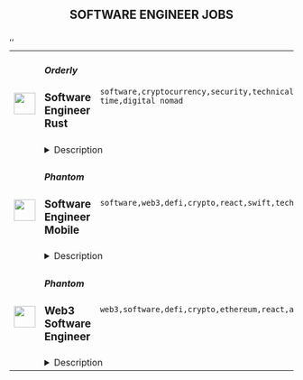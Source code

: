 <div align="center"><h2>SOFTWARE ENGINEER JOBS</h2></div><table><tr>
                <td width="100" height="100" rowspan="2">
                    <img src="https://remoteok.com/assets/img/jobs/6b08a48011884a54f578077626ce03781676618130.peg" width="38px" height="auto">
                </td>
                <td width="300">
                    <h5>Orderly</h5>
                    <h3>Software Engineer Rust</h3>
                </td>
                <td width="300">
                    <code>software,cryptocurrency,security,technical,developer,code,financial,video,fintech,management,reliability,engineer,engineering,educational,full-time,digital nomad</code>
                </td>
                <td width="200">
                <text>1 days ago</text>
                </td>
                <td width="100" rowspan="2">
                <a href="https://remoteOK.com/remote-jobs/remote-software-engineer-rust-orderly-195758" align="right" target="_blank">Apply</a>
                </td>
            </tr>
            <tr>
                <td colspan="3">
                <details><summary>Description</summary>
                <h2 style="text-align:center;"><strong>Work with the best</strong></h2>
<p>Orderly Network is a permissionless, decentralized exchange protocol and modular ecosystem built on top of NEAR. It uses an on-chain orderbook to provide a platform complete with a risk engine, matching engine, and shared asset pools for Dapps to build on top of. Dapps built on the Orderly Network will allow for financial instruments such as; Spot Trading, Margin Trading, Perpetual Swaps and Lending & Borrowing.</p>
<p>Whilst a fully independent team operates at Orderly Network, we were incubated by NEAR and WOO Network - Industry heavyweights in their respective fields. Thanks to both the guidance and expertise Orderly Network will offer market-leading execution with low latency and minimal fees with a combination of orderbook efficiency alongside on-chain settlement. We will become the go-to network for ecosystem partners to come and build upon.</p>
<h2 style="text-align:center;"><strong>A Glimpse into Your Future at Orderly Network</strong></h2>
<ul>
<li>
<span style="text-decoration:underline;"><em>What will you be working on?</em></span>
<ul>
<li>Develop new protocols on the innovative Solana or NEAR blockchain.</li>
<li>Write and review technical proposals.</li>
<li>Write, test, and deploy high-performance, networking code.</li>
<li>Design product architecture according to business needs.</li>
<li>Program and optimize rust/wasm based smart contracts.</li>
<li>Develop infrastructure software.</li>
<li>Implement advanced features from scratch.</li>
<li>Perform technical analysis and contribute to code reviews.</li>
<li><span style="font-weight:400;">Provide the vision of how the project should be driven forward from a technical perspective.</span></li>
<li>Take part in our educational blockchain programs and make your contribution to our startups.</li>
</ul>
</li>
<li>
<span style="text-decoration:underline;"><em>What challenges will you face?</em></span>
<ul>
<li><span style="font-weight:400;">We're looking for a Rust Developer who has been involved in blockchain projects. This is a full-time remote position (possibility to work remotely as fully as partially). We are seeking a determined and creative developer who is passionate about changing the world through technology, someone who will  join a team responsible for implementation of various solutions in the Blockchain and FinTech domains where reliability and efficiency of software is crucial.</span></li>
</ul>
</li>
<li>
<span style="text-decoration:underline;"><em>What tech stacks/skills will you be using?</em></span>
<ul>
<li><span style="font-weight:400;">5+ years of software engineering experience.</span></li>
<li><span style="font-weight:400;">Experience with Virtual machines used by modern blockchains: WebAssembly, EVM, COSMWASM (would be a plus).</span></li>
<li><span style="font-weight:400;">Knowledge of best practices in blockchain management and data protection (would be a plus).</span></li>
<li>You have working experience with Rust in Solana ecosystem.</li>
<li>Experience or understanding the approach of smart contracts development.</li>
<li>Experience with relational and non-relational databases.</li>
<li>Knowledge of REST principles.</li>
<li>You understand the OOP, OOD, SOLID principles.</li>
<li>Deep knowledge of standard algorithms and data structures.</li>
<li>You can analyze and optimize the platformâs performance.</li>
<li>You have experience with security audits of third-party and internal solutions.</li>
<li>You are interested in Solana or Near ecosystem.</li>
<li>You possess strong written and verbal communication skills in English.</li>
</ul>
</li>
</ul>
<h2 style="text-align:center;"><strong>Interested in Learning More?</strong></h2>
<ul>
<li>Our hiring process begins by meeting with our People Team, who help facilitate the process of placing you in your new role. You can expect to share your experience and ideas in online video interviews with our hiring team, made up of management and potential new colleagues.</li>
<li>If you have experience in developing trading systems or financial-related products is a plus.</li>
<li>You can prepare for this interview by mentally organizing your strategies and opinions on topics such as Web3, cryptocurrency trading platforms, and your vision of how to succeed. </li>
<li>Share this! Donât be afraid of friends or co-workers stealing this job! If you are amazing and smart we will find a place for you. Check out our <a href="https://boards.greenhouse.io/orderlynetwork/jobs/5170520003" target="_blank" rel="noopener noreferrer nofollow">External Referral Incentives Program</a> as well. </li>
</ul><p><figure><iframe style="width:500px;height:281px;" src="//youtube.com/embed/" frameborder="0" allowfullscreen=""></iframe></figure></p><br/><br/>Please mention the word **HARDIER** and tag RMzUuMTc1LjExMy44 when applying to show you read the job post completely (#RMzUuMTc1LjExMy44). This is a beta feature to avoid spam applicants. Companies can search these words to find applicants that read this and see they're human.
                </details>
                </td>
            </tr>,<tr>
                <td width="100" height="100" rowspan="2">
                    <img src="https://remoteok.com/assets/img/jobs/a16aeaf5936c958194a256b71d6c06a01676618185.peg" width="38px" height="auto">
                </td>
                <td width="300">
                    <h5>Phantom</h5>
                    <h3>Software Engineer Mobile</h3>
                </td>
                <td width="300">
                    <code>software,web3,defi,crypto,react,swift,technical,support,developer,financial,c,mobile,engineer,engineering,full-time,digital nomad</code>
                </td>
                <td width="200">
                <text>1 days ago</text>
                </td>
                <td width="100" rowspan="2">
                <a href="https://remoteOK.com/remote-jobs/remote-software-engineer-mobile-phantom-195776" align="right" target="_blank">Apply</a>
                </td>
            </tr>
            <tr>
                <td colspan="3">
                <details><summary>Description</summary>
                Our crypto wallet is used by millions of people to access apps and financial services built on the Solana blockchain. As a mobile engineer at Phantom youâll be doing everything from creating delightful user experiences, contributing to cross-platform client infrastructure, and crafting web3 developer SDKs. Join us on our mission to make the digital economy safe and easy to use for everyone.<br>This role is fully remote; however, weâre only open to candidates based in US and EU time zones<br><ul>
<li align="left">React Native / Swift / Objective C / Kotlin</li>
<li align="left">Solana web3.js / ethers.js</li>
</ul><br><h3><b>Responsibilities</b></h3><br><ul>
<li align="left">
<b>Push forward our mobile efforts</b>: Youâll be directly impacting the development of our flagship mobile app in React Native, working closely with the founders to constantly improve the product</li>
<li align="left">
<b>New initiatives and products:</b>Â You will be leading initiatives to add support for other blockchains to Phantom, and to launch new complementary products or infrastructure.</li>
<li align="left">
<b>Interfacing with users:</b>Â You will be interfacing directly with end-users and developers building on Phantom. Supporting them and collecting feedback to inform the direction of the product.</li>
<li align="left">
<b>Team building:</b>Â You will be working with the team to create and foster a culture of raising the bar with each new hire.</li>
</ul><br><h3><b>Qualifications</b></h3><br><ul>
<li align="left">Bachelors degree in Computer Science or related technical field or equivalent practical experience</li>
<li align="left">5+ years full-time software engineering experience</li>
<li align="left">1+ years full-time experience with React Native</li>
<li align="left">Demonstrated interest in open and community-driven platforms</li>
<li align="left">
<i>Nice-To-Have</i>: experience in a blockchain based projectÂ </li>
</ul><br><h3><b>Opportunity</b></h3><br>We are a team of experienced builders with a ton of traction in a big and growing market â our users are so passionate they were hacking their way into our private beta. Only months after launching we've acquired millions of users, and are adding hundreds of thousands every week. We are by far the leading wallet on Solana, and plan to expand to other chains soon.<br>On top of that, there has never been a better time to work in crypto and on wallets in particular.<br><ul>
<li align="left">
<b>Wallets play a pivotal role:</b>Â Wallets are responsible for on-boarding new users into crypto, and can make or break the user experience.</li>
<li align="left">
<b>We are moving to a multi-chain world:</b>Â New blockchains and scaling solutions are coming online and gaining traction, but are lacking decent wallets and bridges.</li>
<li align="left">
<b>DeFi & NFTs are exploding :</b>Â Interest in DeFi and NFTs has exploded, yet they are still an after-thought in existing wallets.</li>
</ul><br><h3><b>Benefits</b></h3><br><ul>
<li align="left">Competitive salary and equity.</li>
<li align="left">Comprehensive insurance (medical/dental/vision) â 100% covered.</li>
<li align="left">Stipend for your ideal remote / WFH set-up: laptop, headphones, and any other work gear you may need.</li>
<li align="left">Flexible hours and a long-standing, supportive remote environment.</li>
<li align="left">Monthly co-working space and mobile phone expense.</li>
<li align="left">Unlimited vacation: Take time when you need it (and we really mean it).</li>
<li align="left">401(k) retirement plan (although we are not matching at this time)</li>
<li align="left">Wellness benefit</li>
<li align="left">Daily lunch benefit</li>
</ul><br>The target base salary for this role will range between $150,000 to $250,000 with the addition of equity and benefits. This is determined by a few factors including your skillset, prior relevant experience, quality of interviews and market factors (such as location) at the point in time of offer.<br/><br/>Please mention the word **SEXY** and tag RMzUuMTc1LjExMy44 when applying to show you read the job post completely (#RMzUuMTc1LjExMy44). This is a beta feature to avoid spam applicants. Companies can search these words to find applicants that read this and see they're human.
                </details>
                </td>
            </tr>,<tr>
                <td width="100" height="100" rowspan="2">
                    <img src="https://remoteok.com/assets/img/jobs/34565c96ca93bf2cf581a03363b7bcee1676618127.peg" width="38px" height="auto">
                </td>
                <td width="300">
                    <h5>Phantom</h5>
                    <h3>Web3 Software Engineer</h3>
                </td>
                <td width="300">
                    <code>web3,software,defi,crypto,ethereum,react,architect,technical,code,web,mobile,engineer,engineering</code>
                </td>
                <td width="200">
                <text>1 days ago</text>
                </td>
                <td width="100" rowspan="2">
                <a href="https://remoteOK.com/remote-jobs/remote-web3-software-engineer-phantom-195755" align="right" target="_blank">Apply</a>
                </td>
            </tr>
            <tr>
                <td colspan="3">
                <details><summary>Description</summary>
                Phantom, the world-renowned Web3 wallet, is seeking a Web3 Engineer to join our cutting-edge team. As a Web3 Engineer at Phantom, you will bring your expertise and passion for blockchain technology to innovate, design, and develop a high-performance crypto wallet used by millions of people across multiple blockchains.<p>The ideal candidate has a minimum of 2 years of experience in developing web3 applications or smart contracts and can provide code samples that demonstrate your abilities. You have a deep understanding of Ethereum or Solana Web3 stack, and some experience with Solidity/Rust and smart contract development.</p><p>As a creative problem-solver and forward-thinking engineer, you have a passion for pushing the boundaries of what is possible with technology and have a deep mastery of open-source technologies that power the web and mobile.</p><p>At Phantom, you will have the opportunity to grow as a wise architect and developer, executing complex development roadmaps from inception to deployment. You will work closely with product managers, designers, and fellow engineers to ensure the successful implementation, testing, and deployment of applications. </p><p><b>If you are a highly-skilled, focused, and driven engineer with a passion for web3, we want to hear from you.</b> <br>Apply now to join our team and take your career to the next level at Phantom.<br>This role is remote; however, weâre only open to candidates based in US and EU time zones.</p><p></p><h3><b>Responsibilities</b></h3><br><ul>
<li align="left">Design, Develop & Maintain high-performance crypto wallet supporting Solana and EVM blockchains.</li>
<li align="left">Collaborate with product managers to innovate, architect, and develop user-facing products and features.</li>
<li align="left">Scope and estimate complex projects at the feature level and work closely with designers and fellow engineers to execute implementation, testing, and deployment.</li>
<li align="left">Envision and develop innovative features to help build new web3 use cases.</li>
<li align="left">Partner with cross-functional teams on all aspects of product development.</li>
<li align="left">Identify and drive team-wide areas of improvement and best practices.</li>
<li align="left">Mentor and guide team members to refine their technical and architectural skills.</li>
<li align="left">Build applications and services that power new and exciting products in the crypto wallet space.</li>
</ul><br><h3><b>Qualifications</b></h3><br><ul>
<li align="left">At least 5 years of experience in software engineering</li>
<li align="left">Expertise in Node.js, React/React Native, and basic knowledge of encryption and cryptography</li>
<li align="left">Preferably, a project shipped to mainnet using Solidity</li>
<li align="left">Ability to ship code using test-driven development</li>
<li align="left">Ability to build modern React frontends, transforming Figma designs into functional components</li>
<li align="left">Proficiency in CSS</li>
<li align="left">Familiarity with version control systems such as Git</li>
<li align="left">Awareness of engineering best practices</li>
<li align="left">Problem-solving skills, an analytical mindset, and good judgment</li>
<li align="left">Self-starter with a desire to expand knowledge and skills</li>
</ul><br><h3><b>Opportunity</b></h3><br>We are a team of experienced builders with a ton of traction in a big and growing market â our users are so passionate they were hacking their way into our private beta. Only months after launching we've acquired millions of users, and are adding hundreds of thousands every week. We are by far the leading wallet on Solana, and plan to expand to other chains soon.<br>On top of that, there has never been a better time to work in crypto and on wallets in particular.<br><ul>
<li align="left">
<b>Wallets play a pivotal role:</b>Â Wallets are responsible for on-boarding new users into crypto, and can make or break the user experience.</li>
<li align="left">
<b>We are moving to a multi-chain world:</b>Â New blockchains and scaling solutions are coming online and gaining traction, but are lacking decent wallets and bridges.</li>
<li align="left">
<b>DeFi & NFTs are exploding :</b>Â Interest in DeFi and NFTs has exploded, yet they are still an after-thought in existing wallets.</li>
</ul><br><h3><b>Benefits</b></h3><br><ul>
<li align="left">Competitive salary and equity.</li>
<li align="left">Comprehensive insurance (medical/dental/vision) â 100% covered.</li>
<li align="left">Stipend for your ideal remote / WFH set-up: laptop, headphones, and any other work gear you may need.</li>
<li align="left">Flexible hours and a long-standing, supportive remote environment.</li>
<li align="left">Monthly co-working space and mobile phone expense.</li>
<li align="left">Unlimited vacation: Take time when you need it (and we really mean it).</li>
<li align="left">401(k) retirement plan (although we are not matching at this time)</li>
<li align="left">Wellness benefit</li>
<li align="left">Daily lunch benefit</li>
</ul><br>The target base salary for this role will range between $150,000 to $250,000 with the addition of equity and benefits. This is determined by a few factors including your skillset, prior relevant experience, quality of interviews and market factors (such as location) at the point in time of offer.<br/><br/>Please mention the word **DECENCY** and tag RMzUuMTc1LjExMy44 when applying to show you read the job post completely (#RMzUuMTc1LjExMy44). This is a beta feature to avoid spam applicants. Companies can search these words to find applicants that read this and see they're human.
                </details>
                </td>
            </tr></table>